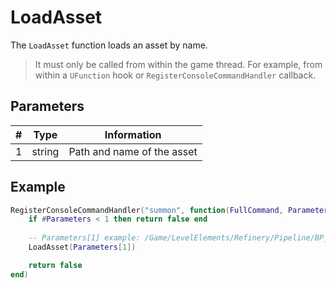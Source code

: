 # LoadAsset

The `LoadAsset` function loads an asset by name.  

> It must only be called from within the game thread. For example, from within a `UFunction` hook or `RegisterConsoleCommandHandler` callback.  

## Parameters

| # | Type     | Information |
|---|----------|-------------|
| 1 | string   | Path and name of the asset |

## Example
```lua
RegisterConsoleCommandHandler("summon", function(FullCommand, Parameters)
    if #Parameters < 1 then return false end
    
    -- Parameters[1] example: /Game/LevelElements/Refinery/Pipeline/BP_Pipeline_Start
    LoadAsset(Parameters[1])

    return false
end)
```